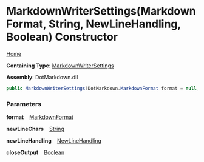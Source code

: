 # MarkdownWriterSettings\(MarkdownFormat, String, NewLineHandling, Boolean\) Constructor

[Home](../../../README.md)

**Containing Type**: [MarkdownWriterSettings](../README.md)

**Assembly**: DotMarkdown\.dll

```csharp
public MarkdownWriterSettings(DotMarkdown.MarkdownFormat format = null, string newLineChars = null, DotMarkdown.NewLineHandling newLineHandling = Replace, bool closeOutput = false)
```

### Parameters

**format** &ensp; [MarkdownFormat](../../MarkdownFormat/README.md)

**newLineChars** &ensp; [String](https://docs.microsoft.com/en-us/dotnet/api/system.string)

**newLineHandling** &ensp; [NewLineHandling](../../NewLineHandling/README.md)

**closeOutput** &ensp; [Boolean](https://docs.microsoft.com/en-us/dotnet/api/system.boolean)